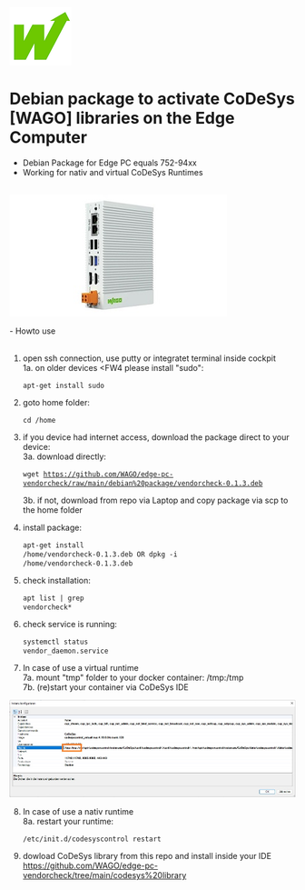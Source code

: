 <p align="left">
<img src="images/wago.png"
     alt="wago logo"
     title="wago logo"/>

# Debian package to activate CoDeSys [WAGO] libraries on the Edge Computer
- Debian Package for Edge PC equals 752-94xx<br>
- Working for nativ and virtual CoDeSys Runtimes<br><br>

</p>
<p align="left">
<img src="images/Edge-PC.jpg"
     alt="Edge-PC"
     title="Edge-PC"/>
</p>
- Howto use<br><br>

1.  open ssh connection, use putty or integratet terminal inside cockpit<br>
1a. on older devices <FW4 please install "sudo":<pre><code>apt-get install sudo</code></pre>
2.  goto home folder: <pre><code>cd /home</code></pre>
3.  if you device had internet access, download the package direct to your device:<br>
3a. download directly: <pre><code>wget https://github.com/WAGO/edge-pc-vendorcheck/raw/main/debian%20package/vendorcheck-0.1.3.deb</code></pre>
3b. if not, download from repo via Laptop and copy package via scp to the home folder<br>
4.  install package: <pre><code>apt-get install /home/vendorcheck-0.1.3.deb  OR  dpkg -i /home/vendorcheck-0.1.3.deb</code></pre>
5.  check installation: <pre><code>apt list | grep vendorcheck*</code></pre>
6.  check service is running: <pre><code>systemctl status vendor_daemon.service</code></pre>

7. In case of use a virtual runtime<br>
7a.  mount "tmp" folder to your docker container: /tmp:/tmp<br>
7b.  (re)start your container via CoDeSys IDE<br>

</p>
<p align="left">
<img src="images/CAA.jpg"
     alt="CAA"
     title="CAA"/>
</p>

8. In case of use a nativ runtime<br>
8a. restart your runtime: <pre><code>/etc/init.d/codesyscontrol restart</code></pre>
9.  dowload CoDeSys library from this repo and install inside your IDE<br>
https://github.com/WAGO/edge-pc-vendorcheck/tree/main/codesys%20library


